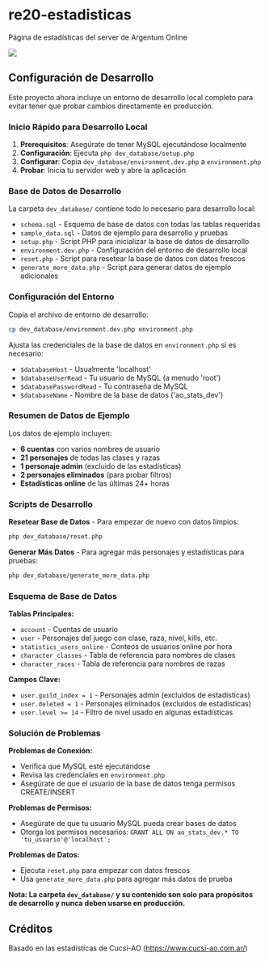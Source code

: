 # re20-estadisticas

Página de estadísticas del server de Argentum Online

<img src="https://i.ibb.co/9ZxYSTZ/image.png"></img>

## Configuración de Desarrollo

Este proyecto ahora incluye un entorno de desarrollo local completo para evitar tener que probar cambios directamente en producción.

### Inicio Rápido para Desarrollo Local

1. **Prerequisitos**: Asegúrate de tener MySQL ejecutándose localmente
2. **Configuración**: Ejecuta `php dev_database/setup.php`
3. **Configurar**: Copia `dev_database/environment.dev.php` a `environment.php`
4. **Probar**: Inicia tu servidor web y abre la aplicación

### Base de Datos de Desarrollo

La carpeta `dev_database/` contiene todo lo necesario para desarrollo local:

- `schema.sql` - Esquema de base de datos con todas las tablas requeridas
- `sample_data.sql` - Datos de ejemplo para desarrollo y pruebas
- `setup.php` - Script PHP para inicializar la base de datos de desarrollo
- `environment.dev.php` - Configuración del entorno de desarrollo local
- `reset.php` - Script para resetear la base de datos con datos frescos
- `generate_more_data.php` - Script para generar datos de ejemplo adicionales

### Configuración del Entorno

Copia el archivo de entorno de desarrollo:

```bash
cp dev_database/environment.dev.php environment.php
```

Ajusta las credenciales de la base de datos en `environment.php` si es necesario:

- `$databaseHost` - Usualmente 'localhost'
- `$databaseUserRead` - Tu usuario de MySQL (a menudo 'root')
- `$databasePasswordRead` - Tu contraseña de MySQL
- `$databaseName` - Nombre de la base de datos ('ao_stats_dev')

### Resumen de Datos de Ejemplo

Los datos de ejemplo incluyen:

- **6 cuentas** con varios nombres de usuario
- **21 personajes** de todas las clases y razas
- **1 personaje admin** (excluido de las estadísticas)
- **2 personajes eliminados** (para probar filtros)
- **Estadísticas online** de las últimas 24+ horas

### Scripts de Desarrollo

**Resetear Base de Datos** - Para empezar de nuevo con datos limpios:

```bash
php dev_database/reset.php
```

**Generar Más Datos** - Para agregar más personajes y estadísticas para pruebas:

```bash
php dev_database/generate_more_data.php
```

### Esquema de Base de Datos

**Tablas Principales:**

- `account` - Cuentas de usuario
- `user` - Personajes del juego con clase, raza, nivel, kills, etc.
- `statistics_users_online` - Conteos de usuarios online por hora
- `character_classes` - Tabla de referencia para nombres de clases
- `character_races` - Tabla de referencia para nombres de razas

**Campos Clave:**

- `user.guild_index = 1` - Personajes admin (excluidos de estadísticas)
- `user.deleted = 1` - Personajes eliminados (excluidos de estadísticas)
- `user.level >= 14` - Filtro de nivel usado en algunas estadísticas

### Solución de Problemas

**Problemas de Conexión:**

- Verifica que MySQL esté ejecutándose
- Revisa las credenciales en `environment.php`
- Asegúrate de que el usuario de la base de datos tenga permisos CREATE/INSERT

**Problemas de Permisos:**

- Asegúrate de que tu usuario MySQL pueda crear bases de datos
- Otorga los permisos necesarios: `GRANT ALL ON ao_stats_dev.* TO 'tu_usuario'@'localhost';`

**Problemas de Datos:**

- Ejecuta `reset.php` para empezar con datos frescos
- Usa `generate_more_data.php` para agregar más datos de prueba

**Nota: La carpeta `dev_database/` y su contenido son solo para propósitos de desarrollo y nunca deben usarse en producción.**

## Créditos

Basado en las estadísticas de Cucsi-AO (https://www.cucsi-ao.com.ar/)
